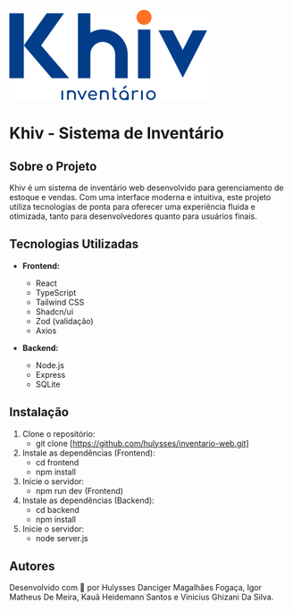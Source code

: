 ![Logo Khiv](frontend/src/assets/logo/logo.svg)
# Khiv - Sistema de Inventário
## Sobre o Projeto

Khiv é um sistema de inventário web desenvolvido para gerenciamento de estoque e vendas. Com uma interface moderna e intuitiva, este projeto utiliza tecnologias de ponta para oferecer uma experiência fluida e otimizada, tanto para desenvolvedores quanto para usuários finais.

## Tecnologias Utilizadas
- **Frontend:**
    - React
    - TypeScript
    - Tailwind CSS
    - Shadcn/ui
    - Zod (validação)
    - Axios

- **Backend:**
    - Node.js
    - Express
    - SQLite

## Instalação
1. Clone o repositório:
    - git clone [https://github.com/hulysses/inventario-web.git]
2. Instale as dependências (Frontend):
    - cd frontend
    - npm install
3. Inicie o servidor:
    - npm run dev (Frontend)
4. Instale as dependências (Backend):
    - cd backend
    - npm install
5. Inicie o servidor:
    - node server.js

## Autores
Desenvolvido com 💙 por Hulysses Danciger Magalhães Fogaça, Igor Matheus De Meira, Kauã Heidemann Santos e Vinicius Ghizani Da Silva.